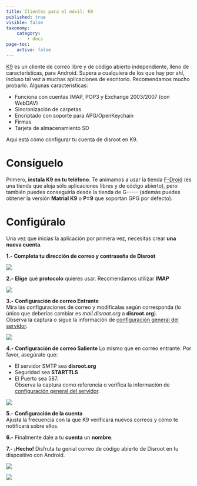 ```yaml
---
title: Clientes para el móvil: K9
published: true
visible: false
taxonomy:
    category:
        - docs
page-toc:
    active: false
---
```


[K9](https://en.wikipedia.org/wiki/K-9_Mail) es un cliente de correo libre y de código abierto independiente, lleno de características, para Android. Supera a cualquiera de los que hay por ahí, incluso tal vez a muchas aplicaciones de escritorio. Recomendamos mucho probarlo. Algunas características:
- Funciona con cuentas IMAP, POP3 y Exchange 2003/2007 (con WebDAV)
- Sincronización de carpetas
- Encriptado con soporte para APG/OpenKeychain
- Firmas
- Tarjeta de almacenamiento SD

Aquí está cómo configurar tu cuenta de disroot en K9.

# Consíguelo
Primero, **instala K9 en tu teléfono**. Te animamos a usar la tienda [F-Droid](https://f-droid.org/) (es una tienda que aloja sólo aplicaciones libres y de código abierto), pero también puedes conseguirla desde la tienda de G----- (además puedes obtener la versión **Matrial K9** o **P=9** que soportan GPG por defecto).

# Configúralo
Una vez que inicias la aplicación por primera vez, necesitas crear **una nueva cuenta**.

**1.-** **Completa tu dirección de correo y contraseña de Disroot**

![](es/android-k9_1.png)

**2.-** **Elige** qué **protocolo** quieres usar. Recomendamos utilizar **IMAP**

![](es/android-k9_2.png)

**3.-** **Configuración de correo Entrante**<br>
Mira las configuraciones de correo y modifícalas según corresponda (lo único que deberías cambiar es *mail.disroot.org* a **disroot.org**).<br>
Observa la captura o sigue la información de [configuración general del servidor](https://howto.disroot.org/es/email/email-clients).

![](es/android-k9_3.png)

**4.-** **Configuración de correo Saliente**
Lo mismo que en correo entrante. Por favor, asegúrate que:
- El servidor SMTP sea **disroot.org**
- Seguridad sea **STARTTLS**
- El Puerto sea 587.<br>
Observa la captura como referencia o verifica la información de [configuración general del servidor](https://howto.disroot.org/es/email/email-clients).

![](es/android-k9_4.png)

**5.-** **Configuración de la cuenta**<br>
Ajusta la frecuencia con la que K9 verificará nuevos correos y cómo te notificará sobre ellos.

**6.-** Finalmente dale a tu **cuenta** un **nombre**.

**7.-** **¡Hecho!**
Disfruta tu genial correo de código abierto de Disroot en tu dispositivo con Android.

![](es/android-k9_5.png)

![](es/android-k9_6.png)
